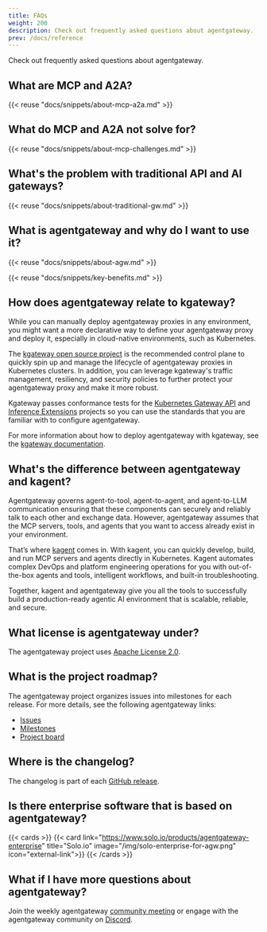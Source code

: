 ```yaml
---
title: FAQs
weight: 200
description: Check out frequently asked questions about agentgateway. 
prev: /docs/reference
--- 
```


Check out frequently asked questions about agentgateway. 

## What are MCP and A2A? 

{{< reuse "docs/snippets/about-mcp-a2a.md" >}}

## What do MCP and A2A not solve for? 

{{< reuse "docs/snippets/about-mcp-challenges.md" >}}

## What's the problem with traditional API and AI gateways? 

{{< reuse "docs/snippets/about-traditional-gw.md" >}}

## What is agentgateway and why do I want to use it? 

{{< reuse "docs/snippets/about-agw.md" >}}

{{< reuse "docs/snippets/key-benefits.md" >}}

## How does agentgateway relate to kgateway?

While you can manually deploy agentgateway proxies in any environment, you might want a more declarative way to define your agentgateway proxy and deploy it, especially in cloud-native environments, such as Kubernetes. 

The [kgateway open source project](https://kgateway.dev) is the recommended control plane to quickly spin up and manage the lifecycle of agentgateway proxies in Kubernetes clusters. In addition, you can leverage kgateway's traffic management, resiliency, and security policies to further protect your agentgateway proxy and make it more robust. 

Kgateway passes conformance tests for the [Kubernetes Gateway API](https://gateway-api.sigs.k8s.io/) and [Inference Extensions](https://gateway-api-inference-extension.sigs.k8s.io/) projects so you can use the standards that you are familiar with to configure agentgateway. 

For more information about how to deploy agentgateway with kgateway, see the [kgateway documentation](https://kgateway.dev/docs/agentgateway/). 

## What's the difference between agentgateway and kagent? 

Agentgateway governs agent-to-tool, agent-to-agent, and agent-to-LLM communication ensuring that these components can securely and reliably talk to each other and exchange data. However, agentgateway assumes that the MCP servers, tools, and agents that you want to access already exist in your environment.

That’s where [kagent](https://kagent.dev) comes in. With kagent, you can quickly develop, build, and run MCP servers and agents directly in Kubernetes. Kagent automates complex DevOps and platform engineering operations for you with out-of-the-box agents and tools, intelligent workflows, and built-in troubleshooting. 

Together, kagent and agentgateway give you all the tools to successfully build a production-ready agentic AI environment that is scalable, reliable, and secure. 

## What license is agentgateway under?

The agentgateway project uses [Apache License 2.0](https://www.apache.org/licenses/).

## What is the project roadmap?

The agentgateway project organizes issues into milestones for each release. For more details, see the following agentgateway links: 
* [Issues](https://github.com/agentgateway/agentgateway/issues)
* [Milestones](https://github.com/agentgateway/agentgateway/milestones)
* [Project board](https://github.com/orgs/agentgateway/projects/1)

## Where is the changelog? 

The changelog is part of each [GitHub release](https://github.com/agentgateway/agentgateway/releases/).

## Is there enterprise software that is based on agentgateway?

{{< cards >}}
  {{< card link="https://www.solo.io/products/agentgateway-enterprise" title="Solo.io" image="/img/solo-enterprise-for-agw.png" icon="external-link">}}
{{< /cards >}}

## What if I have more questions about agentgateway? 

Join the weekly agentgateway [community meeting](https://github.com/agentgateway/agentgateway?tab=readme-ov-file#community-meetings) or engage with the agentgateway community on [Discord](https://discord.com/invite/y9efgEmppm).


